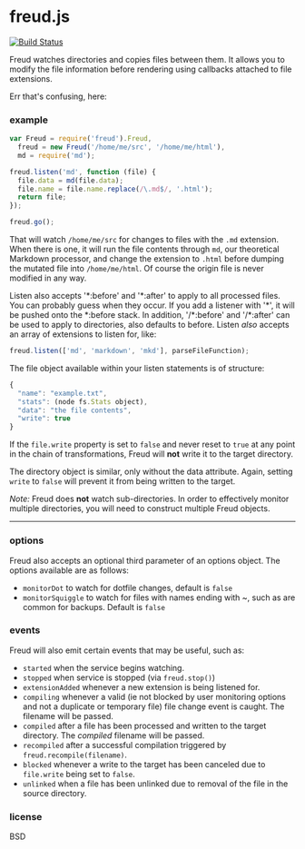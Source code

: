 freud.js
====

[![Build Status](https://travis-ci.org/jarofghosts/freud.png?branch=master)](https://travis-ci.org/jarofghosts/freud)

Freud watches directories and copies files between them. It allows you to modify the file information before rendering using callbacks attached to file extensions.

Err that's confusing, here:

### example ###

```js
var Freud = require('freud').Freud,
  freud = new Freud('/home/me/src', '/home/me/html'),
  md = require('md');

freud.listen('md', function (file) {
  file.data = md(file.data);
  file.name = file.name.replace(/\.md$/, '.html');
  return file;
});

freud.go();
```

That will watch `/home/me/src` for changes to files with the `.md` extension. When there is one, it will run the file contents through `md`, our theoretical Markdown processor, and change the extension to `.html` before dumping the mutated file into `/home/me/html`. Of course the origin file is never modified in any way.

Listen also accepts '\*:before' and '\*:after' to apply to all processed files. You can probably guess when they occur. If you add a listener with '\*', it will be pushed onto the \*:before stack. In addition, '/\*:before' and '/\*:after' can be used to apply to directories, also defaults to before. Listen *also* accepts an array of extensions to listen for, like:
```js
freud.listen(['md', 'markdown', 'mkd'], parseFileFunction);
```

The file object available within your listen statements is of structure:
```js
{
  "name": "example.txt",
  "stats": (node fs.Stats object),
  "data": "the file contents",
  "write": true
}
```

If the `file.write` property is set to `false` and never reset to `true` at any point in the chain of transformations, Freud will **not** write it to the target directory.

The directory object is similar, only without the data attribute. Again, setting `write` to `false` will prevent it from being written to the target.

*Note:* Freud does **not** watch sub-directories. In order to effectively monitor multiple directories, you will need to construct multiple Freud objects.

----

### options ###

Freud also accepts an optional third parameter of an options object. The options available are as follows:
+ `monitorDot` to watch for dotfile changes, default is `false`
+ `monitorSquiggle` to watch for files with names ending with ~, such as are common for backups. Default is `false`

### events ###

Freud will also emit certain events that may be useful, such as:
+ `started` when the service begins watching.
+ `stopped` when service is stopped (via `freud.stop()`)
+ `extensionAdded` whenever a new extension is being listened for.
+ `compiling` whenever a valid (ie not blocked by user monitoring options and not a duplicate or temporary file) file change event is caught. The filename will be passed.
+ `compiled` after a file has been processed and written to the target directory. The *compiled* filename will be passed.
+ `recompiled` after a successful compilation triggered by `freud.recompile(filename)`.
+ `blocked` whenever a write to the target has been canceled due to `file.write` being set to `false`.
+ `unlinked` when a file has been unlinked due to removal of the file in the source directory.

### license ###

BSD
